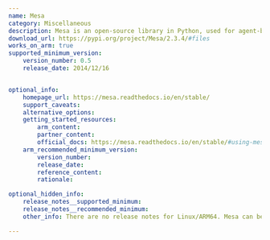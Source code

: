 ```yaml
---
name: Mesa
category: Miscellaneous
description: Mesa is an open-source library in Python, used for agent-based modeling, and is ideal for simulating complex systems and exploring emergent behaviors.
download_url: https://pypi.org/project/Mesa/2.3.4/#files
works_on_arm: true
supported_minimum_version:
    version_number: 0.5
    release_date: 2014/12/16


optional_info:
    homepage_url: https://mesa.readthedocs.io/en/stable/
    support_caveats:
    alternative_options:
    getting_started_resources:
        arm_content:
        partner_content:
        official_docs: https://mesa.readthedocs.io/en/stable/#using-mesa
    arm_recommended_minimum_version:
        version_number:
        release_date:
        reference_content:
        rationale:

optional_hidden_info:
    release_notes__supported_minimum:
    release_notes__recommended_minimum:
    other_info: There are no release notes for Linux/ARM64. Mesa can be installed via pip, where none-any wheels are available. The least version available at PyPi is 0.5.

---
```

